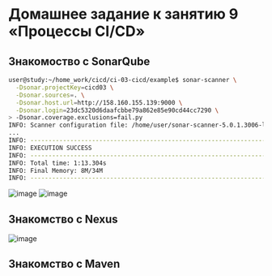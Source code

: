 # Домашнее задание к занятию 9 «Процессы CI/CD»
## Знакомоство с SonarQube

```bash
user@study:~/home_work/cicd/ci-03-cicd/example$ sonar-scanner \
  -Dsonar.projectKey=cicd03 \
  -Dsonar.sources=. \
  -Dsonar.host.url=http://158.160.155.139:9000 \
  -Dsonar.login=23dc5320d6daafcbbe79a862e85e90cd44cc7290 \
> -Dsonar.coverage.exclusions=fail.py
INFO: Scanner configuration file: /home/user/sonar-scanner-5.0.1.3006-linux/conf/sonar-scanner.properties
...
INFO: ------------------------------------------------------------------------
INFO: EXECUTION SUCCESS
INFO: ------------------------------------------------------------------------
INFO: Total time: 1:13.304s
INFO: Final Memory: 8M/34M
INFO: ------------------------------------------------------------------------
```
![image](https://github.com/suntsovvv/ci-03-cicd/assets/154943765/0c76681b-fba6-49ea-aeef-3e8612b0b0c2)
![image](https://github.com/suntsovvv/ci-03-cicd/assets/154943765/8f55ec47-69a9-4b6f-95b9-0a6a7d5c0b9d)

## Знакомство с Nexus   
![image](https://github.com/suntsovvv/ci-03-cicd/assets/154943765/f4fd0ab3-15b6-4b15-a576-a8da9d2164fe)


## Знакомство с Maven   
